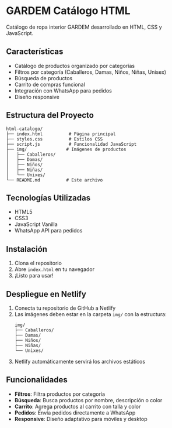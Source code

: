 # GARDEM Catálogo HTML

Catálogo de ropa interior GARDEM desarrollado en HTML, CSS y JavaScript.

## Características

- Catálogo de productos organizado por categorías
- Filtros por categoría (Caballeros, Damas, Niños, Niñas, Unisex)
- Búsqueda de productos
- Carrito de compras funcional
- Integración con WhatsApp para pedidos
- Diseño responsive

## Estructura del Proyecto

```
html-catalogo/
├── index.html          # Página principal
├── styles.css          # Estilos CSS
├── script.js           # Funcionalidad JavaScript
├── img/               # Imágenes de productos
│   ├── Caballeros/
│   ├── Damas/
│   ├── Niños/
│   ├── Niñas/
│   └── Unixes/
└── README.md          # Este archivo
```

## Tecnologías Utilizadas

- HTML5
- CSS3
- JavaScript Vanilla
- WhatsApp API para pedidos

## Instalación

1. Clona el repositorio
2. Abre `index.html` en tu navegador
3. ¡Listo para usar!

## Despliegue en Netlify

1. Conecta tu repositorio de GitHub a Netlify
2. Las imágenes deben estar en la carpeta `img/` con la estructura:
   ```
   img/
   ├── Caballeros/
   ├── Damas/
   ├── Niños/
   ├── Niñas/
   └── Unixes/
   ```
3. Netlify automáticamente servirá los archivos estáticos

## Funcionalidades

- **Filtros**: Filtra productos por categoría
- **Búsqueda**: Busca productos por nombre, descripción o color
- **Carrito**: Agrega productos al carrito con talla y color
- **Pedidos**: Envía pedidos directamente a WhatsApp
- **Responsive**: Diseño adaptativo para móviles y desktop 